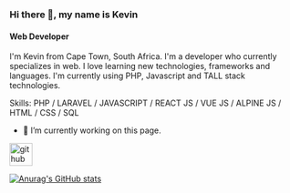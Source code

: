 ### Hi there 👋, my name is Kevin
#### Web Developer
I'm Kevin from Cape Town, South Africa. I'm a developer who currently specializes in web. I love learning new technologies, frameworks and languages. I'm currently using PHP, Javascript and TALL stack technologies.

Skills: PHP / LARAVEL / JAVASCRIPT / REACT JS / VUE JS / ALPINE JS / HTML / CSS / SQL

- 🔭 I’m currently working on this page. 
  


[<img src='https://cdn.jsdelivr.net/npm/simple-icons@3.0.1/icons/github.svg' alt='github' height='40'>](https://github.com/KKing013)  

[![Anurag's GitHub stats](https://github-readme-stats.vercel.app/api?username=KKing013)](https://github.com/anuraghazra/github-readme-stats)
